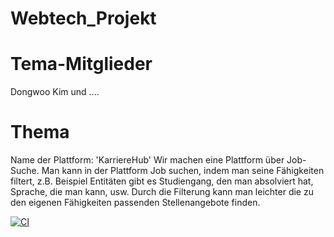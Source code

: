 # Webtech_Projekt

# Tema-Mitglieder 
Dongwoo Kim
und ....

# Thema 
Name der Plattform: 'KarriereHub'
Wir machen eine Plattform über Job-Suche.
Man kann in der Plattform Job suchen, indem man seine Fähigkeiten filtert,
z.B. Beispiel Entitäten gibt es Studiengang, den man absolviert hat, Sprache, die man kann, usw.
Durch die Filterung kann man leichter die zu den eigenen Fähigkeiten passenden Stellenangebote finden.  


[![CI](https://github.com/Kimsschrift/Webtech_Projekt/actions/workflows/tests.yml/badge.svg)](https://github.com/Kimsschrift/Webtech_Projekt/actions/workflows/tests.yml)

